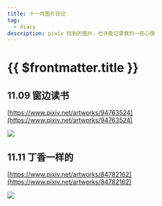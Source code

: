 ```yaml
---
title: 十一月图片日记
tag:
  - diary
description: pixiv 找到的图片，也许能记录我的一些心情
---
```


# {{ $frontmatter.title }}

## 11.09 窗边读书

[https://www.pixiv.net/artworks/94763524](https://www.pixiv.net/artworks/94763524)

<img src='https://raw.githubusercontent.com/shellRaining/img/main/2311/p09.jpg'>

## 11.11 丁香一样的

[https://www.pixiv.net/artworks/84782162](https://www.pixiv.net/artworks/84782162)

<img src='https://raw.githubusercontent.com/shellRaining/img/main/2311/p11.jpg'>
